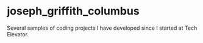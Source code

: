 # joseph_griffith_columbus
Several samples of coding projects I have developed since I started at Tech Elevator.
